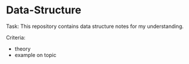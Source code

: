 # Data-Structure

Task:
This repository contains data structure notes for my understanding. 

Criteria:
- theory 
- example on topic

